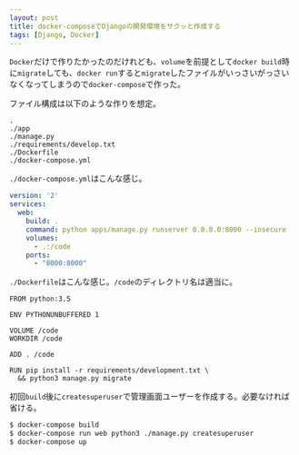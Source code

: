 ```yaml
---
layout: post
title: docker-composeでDjangoの開発環境をサクッと作成する
tags: [Django, Docker]
---
```


`Docker`だけで作りたかったのだけれども、`volume`を前提として`docker build`時に`migrate`しても、`docker run`すると`migrate`したファイルがいっさいがっさいなくなってしまうので`docker-compose`で作った。

ファイル構成は以下のような作りを想定。
```
.
./app
./manage.py
./requirements/develop.txt
./Dockerfile
./docker-compose.yml
```

`./docker-compose.yml`はこんな感じ。
```yaml
version: '2'
services:
  web:
    build: .
    command: python apps/manage.py runserver 0.0.0.0:8000 --insecure
    volumes:
      - .:/code
    ports:
      - "8000:8000"
```

`./Dockerfile`はこんな感じ。`/code`のディレクトリ名は適当に。
```
FROM python:3.5

ENV PYTHONUNBUFFERED 1

VOLUME /code
WORKDIR /code

ADD . /code

RUN pip install -r requirements/development.txt \
  && python3 manage.py migrate
```

初回`build`後に`createsuperuser`で管理画面ユーザーを作成する。必要なければ省ける。
```sh
$ docker-compose build
$ docker-compose run web python3 ./manage.py createsuperuser
$ docker-compose up
```
